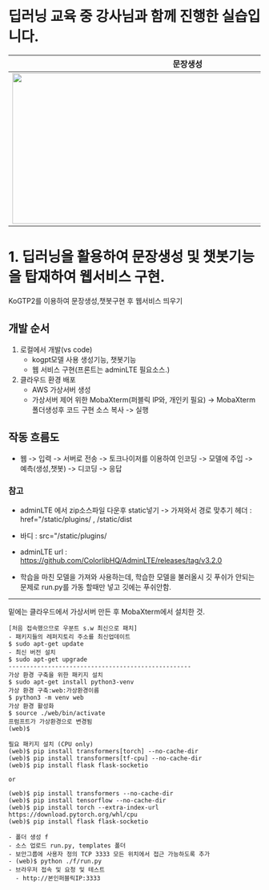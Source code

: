 # 딥러닝 교육 중 강사님과 함께 진행한 실습입니다.

|문장생성|챗봇|
|:-:|:-:|
|<img src="https://user-images.githubusercontent.com/67897827/223158500-33b3ff0b-4237-40fe-9804-40bef87bc1db.PNG" width="700" height="300"/>|<img src="https://user-images.githubusercontent.com/67897827/223158509-ba07cc3a-c404-466c-81a3-c311a642b3ce.PNG" width="700" height="300"/>| 


# 1. 딥러닝을 활용하여 문장생성 및 챗봇기능을 탑재하여 웹서비스 구현. 
KoGTP2를 이용하여 문장생성,챗봇구현 후 웹서비스 띄우기


## 개발 순서
1. 로컬에서 개발(vs code)
    - kogpt모델 사용 생성기능, 챗봇기능
    - 웹 서비스 구현(프론트는 adminLTE 필요소스.)
2. 클라우드 환경 배포
    - AWS 가상서버 생성
    - 가상서버 제어 위한 MobaXterm(퍼블릭 IP와, 개인키 필요) -> MobaXterm 폴더생성후 코드 구현 소스 복사 -> 실행

## 작동 흐름도
- 웹 -> 입력 -> 서버로 전송 -> 토크나이저를 이용하여 인코딩 -> 모델에 주입 -> 예측(생성,챗봇) -> 디코딩 -> 응답

### 참고
- adminLTE 에서 zip소스파일 다운후 static넣기 -> 가져와서 경로 맞추기 헤더 : href="/static/plugins/ , /static/dist
- 바디 : src="/static/plugins/
- adminLTE url : https://github.com/ColorlibHQ/AdminLTE/releases/tag/v3.2.0

- 학습을 마친 모델을 가져와 사용하는데, 학습한 모델을 불러올시 깃 푸쉬가 안되는 문제로 run.py를 가동 할때만 넣고 깃에는 푸쉬안함.

---------------------
밑에는 클라우드에서 가상서버 만든 후 MobaXterm에서 설치한 것.
```
[처음 접속했으므로 우분트 s.w 최신으로 패치]
- 패키지들의 레퍼지토리 주소를 최신업데이트
$ sudo apt-get update
- 최신 버전 설치
$ sudo apt-get upgrade
---------------------------------------------------
가상 환경 구축을 위한 패키지 설치
$ sudo apt-get install python3-venv
가상 환경 구축:web:가상환경이름
$ python3 -m venv web
가상 환경 활성화
$ source ./web/bin/activate
프럼프트가 가상환경으로 변경됨
(web)$

필요 패키지 설치 (CPU only)
(web)$ pip install transformers[torch] --no-cache-dir
(web)$ pip install transformers[tf-cpu] --no-cache-dir
(web)$ pip install flask flask-socketio

or

(web)$ pip install transformers --no-cache-dir
(web)$ pip install tensorflow --no-cache-dir
(web)$ pip install torch --extra-index-url https://download.pytorch.org/whl/cpu
(web)$ pip install flask flask-socketio

- 폴더 생성 f
- 소스 업로드 run.py, templates 폴더
- 보안그룹에 사용자 정의 TCP 3333 모든 위치에서 접근 가능하도록 추가
- (web)$ python ./f/run.py
- 브라우저 접속 및 요청 및 테스트
  - http://본인퍼블릭IP:3333
```
